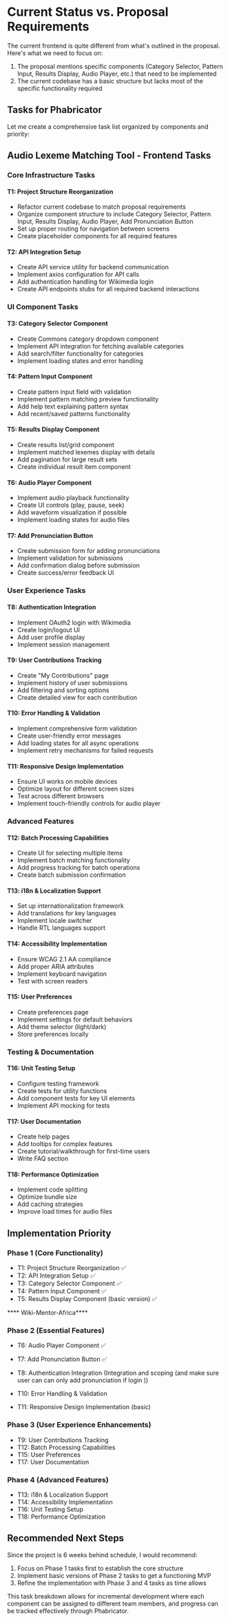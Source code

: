 
# Current Status vs. Proposal Requirements

The current frontend is quite different from what's outlined in the proposal. Here's what we need to focus on:

1. The proposal mentions specific components (Category Selector, Pattern Input, Results Display, Audio Player, etc.) that need to be implemented
2. The current codebase has a basic structure but lacks most of the specific functionality required

## Tasks for Phabricator

Let me create a comprehensive task list organized by components and priority:

## Audio Lexeme Matching Tool - Frontend Tasks

### Core Infrastructure Tasks

#### T1: Project Structure Reorganization

- Refactor current codebase to match proposal requirements
- Organize component structure to include Category Selector, Pattern Input, Results Display, Audio Player, Add Pronunciation Button
- Set up proper routing for navigation between screens
- Create placeholder components for all required features

#### T2: API Integration Setup

- Create API service utility for backend communication
- Implement axios configuration for API calls
- Add authentication handling for Wikimedia login
- Create API endpoints stubs for all required backend interactions

### UI Component Tasks

#### T3: Category Selector Component

- Create Commons category dropdown component
- Implement API integration for fetching available categories
- Add search/filter functionality for categories
- Implement loading states and error handling

#### T4: Pattern Input Component

- Create pattern input field with validation
- Implement pattern matching preview functionality
- Add help text explaining pattern syntax
- Add recent/saved patterns functionality

#### T5: Results Display Component

- Create results list/grid component
- Implement matched lexemes display with details
- Add pagination for large result sets
- Create individual result item component

#### T6: Audio Player Component

- Implement audio playback functionality
- Create UI controls (play, pause, seek)
- Add waveform visualization if possible
- Implement loading states for audio files

#### T7: Add Pronunciation Button

- Create submission form for adding pronunciations
- Implement validation for submissions
- Add confirmation dialog before submission
- Create success/error feedback UI

### User Experience Tasks

#### T8: Authentication Integration

- Implement OAuth2 login with Wikimedia
- Create login/logout UI
- Add user profile display
- Implement session management

#### T9: User Contributions Tracking

- Create "My Contributions" page
- Implement history of user submissions
- Add filtering and sorting options
- Create detailed view for each contribution

#### T10: Error Handling & Validation

- Implement comprehensive form validation
- Create user-friendly error messages
- Add loading states for all async operations
- Implement retry mechanisms for failed requests

#### T11: Responsive Design Implementation

- Ensure UI works on mobile devices
- Optimize layout for different screen sizes
- Test across different browsers
- Implement touch-friendly controls for audio player

### Advanced Features

#### T12: Batch Processing Capabilities

- Create UI for selecting multiple items
- Implement batch matching functionality
- Add progress tracking for batch operations
- Create batch submission confirmation

#### T13: i18n & Localization Support

- Set up internationalization framework
- Add translations for key languages
- Implement locale switcher
- Handle RTL languages support

#### T14: Accessibility Implementation

- Ensure WCAG 2.1 AA compliance
- Add proper ARIA attributes
- Implement keyboard navigation
- Test with screen readers

#### T15: User Preferences

- Create preferences page
- Implement settings for default behaviors
- Add theme selector (light/dark)
- Store preferences locally

### Testing & Documentation

#### T16: Unit Testing Setup

- Configure testing framework
- Create tests for utility functions
- Add component tests for key UI elements
- Implement API mocking for tests

#### T17: User Documentation

- Create help pages
- Add tooltips for complex features
- Create tutorial/walkthrough for first-time users
- Write FAQ section

#### T18: Performance Optimization

- Implement code splitting
- Optimize bundle size
- Add caching strategies
- Improve load times for audio files

## Implementation Priority

### Phase 1 (Core Functionality)

- T1: Project Structure Reorganization ✅
- T2: API Integration Setup ✅
- T3: Category Selector Component ✅
- T4: Pattern Input Component ✅
- T5: Results Display Component (basic version) ✅

**** Wiki-Mentor-Africa****

### Phase 2 (Essential Features)

- T6: Audio Player Component ✅
- T7: Add Pronunciation Button ✅
- T8: Authentication Integration (Integration and scoping (and make sure user can can only add pronunciation if login
))
- T10: Error Handling & Validation
 
- T11: Responsive Design Implementation (basic)

### Phase 3 (User Experience Enhancements)

- T9: User Contributions Tracking
- T12: Batch Processing Capabilities
- T15: User Preferences
- T17: User Documentation

### Phase 4 (Advanced Features)

- T13: i18n & Localization Support
- T14: Accessibility Implementation
- T16: Unit Testing Setup
- T18: Performance Optimization

## Recommended Next Steps

Since the project is 6 weeks behind schedule, I would recommend:

1. Focus on Phase 1 tasks first to establish the core structure
2. Implement basic versions of Phase 2 tasks to get a functioning MVP
3. Refine the implementation with Phase 3 and 4 tasks as time allows

This task breakdown allows for incremental development where each component can be assigned to different team members, and progress can be tracked effectively through Phabricator.
